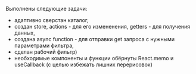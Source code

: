 Выполнены следующие задачи:
- адаптивно сверстан каталог,
- создан store, actions - для его измененения, getters - для получения данных,
- создана async function - для отправки get запроса с нужными параметрами фильтра,
- сделан рабочий фильтр)
- необходимые компоненты и функции обёрнуты React.memo и useCallback (с целью избежать лишних перерисовок)

